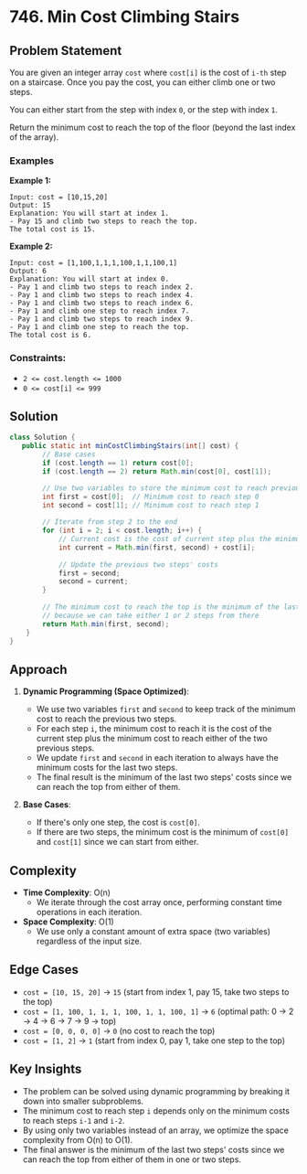 # 746. Min Cost Climbing Stairs

## Problem Statement
You are given an integer array `cost` where `cost[i]` is the cost of `i-th` step on a staircase. Once you pay the cost, you can either climb one or two steps.

You can either start from the step with index `0`, or the step with index `1`.

Return the minimum cost to reach the top of the floor (beyond the last index of the array).

### Examples

**Example 1:**
```
Input: cost = [10,15,20]
Output: 15
Explanation: You will start at index 1.
- Pay 15 and climb two steps to reach the top.
The total cost is 15.
```

**Example 2:**
```
Input: cost = [1,100,1,1,1,100,1,1,100,1]
Output: 6
Explanation: You will start at index 0.
- Pay 1 and climb two steps to reach index 2.
- Pay 1 and climb two steps to reach index 4.
- Pay 1 and climb two steps to reach index 6.
- Pay 1 and climb one step to reach index 7.
- Pay 1 and climb two steps to reach index 9.
- Pay 1 and climb one step to reach the top.
The total cost is 6.
```

### Constraints:
- `2 <= cost.length <= 1000`
- `0 <= cost[i] <= 999`

## Solution
```java
class Solution {
   public static int minCostClimbingStairs(int[] cost) {
        // Base cases
        if (cost.length == 1) return cost[0];
        if (cost.length == 2) return Math.min(cost[0], cost[1]);

        // Use two variables to store the minimum cost to reach previous two steps
        int first = cost[0];  // Minimum cost to reach step 0
        int second = cost[1]; // Minimum cost to reach step 1
        
        // Iterate from step 2 to the end
        for (int i = 2; i < cost.length; i++) {
            // Current cost is the cost of current step plus the minimum cost to reach it
            int current = Math.min(first, second) + cost[i];
            
            // Update the previous two steps' costs
            first = second;
            second = current;
        }
        
        // The minimum cost to reach the top is the minimum of the last two steps
        // because we can take either 1 or 2 steps from there
        return Math.min(first, second);
    }
}
```

## Approach
1. **Dynamic Programming (Space Optimized)**:
   - We use two variables `first` and `second` to keep track of the minimum cost to reach the previous two steps.
   - For each step `i`, the minimum cost to reach it is the cost of the current step plus the minimum cost to reach either of the two previous steps.
   - We update `first` and `second` in each iteration to always have the minimum costs for the last two steps.
   - The final result is the minimum of the last two steps' costs since we can reach the top from either of them.

2. **Base Cases**:
   - If there's only one step, the cost is `cost[0]`.
   - If there are two steps, the minimum cost is the minimum of `cost[0]` and `cost[1]` since we can start from either.

## Complexity
- **Time Complexity**: O(n)
  - We iterate through the cost array once, performing constant time operations in each iteration.
- **Space Complexity**: O(1)
  - We use only a constant amount of extra space (two variables) regardless of the input size.

## Edge Cases
- `cost = [10, 15, 20]` → `15` (start from index 1, pay 15, take two steps to the top)
- `cost = [1, 100, 1, 1, 1, 100, 1, 1, 100, 1]` → `6` (optimal path: 0 → 2 → 4 → 6 → 7 → 9 → top)
- `cost = [0, 0, 0, 0]` → `0` (no cost to reach the top)
- `cost = [1, 2]` → `1` (start from index 0, pay 1, take one step to the top)

## Key Insights
- The problem can be solved using dynamic programming by breaking it down into smaller subproblems.
- The minimum cost to reach step `i` depends only on the minimum costs to reach steps `i-1` and `i-2`.
- By using only two variables instead of an array, we optimize the space complexity from O(n) to O(1).
- The final answer is the minimum of the last two steps' costs since we can reach the top from either of them in one or two steps.